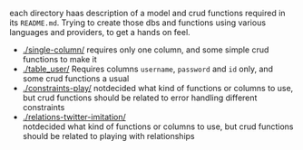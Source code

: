 each directory haas description of a model and crud functions required in its `README.md`. Trying to create those dbs and functions using various languages and providers, to get a hands on feel.

- [./single-column/](./single-column/) 
requires only one column, and some simple crud functions to make it
- [./table_user/](./table_user/) 
Requires columns `username`, `password` and `id` only, and some crud functions a usual
- [./constraints-play/](./constraints-play/) 
notdecided what kind of functions or columns to use, but crud functions should be related to error handling different constraints
- [./relations-twitter-imitation/](./relations-twitter-imitation/)  
notdecided what kind of functions or columns to use, but crud functions should be related to playing with relationships
